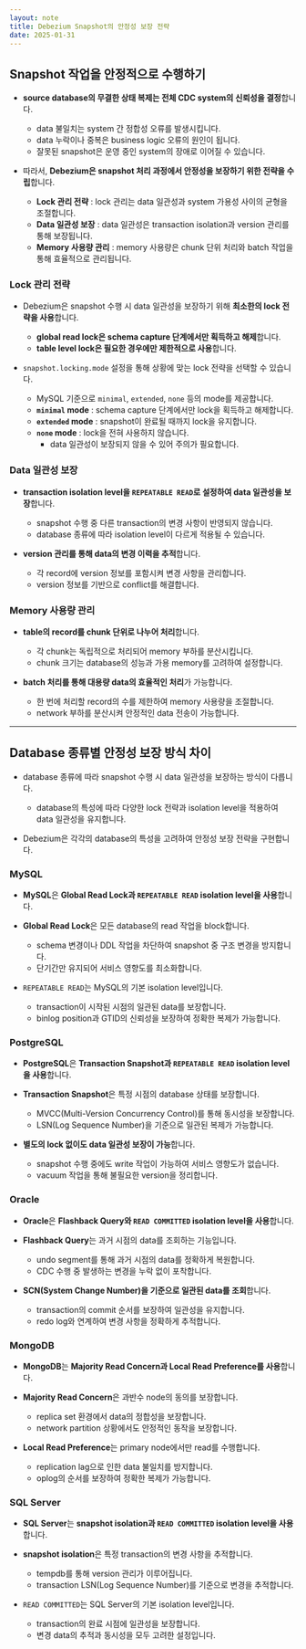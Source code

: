 ```yaml
---
layout: note
title: Debezium Snapshot의 안정성 보장 전략
date: 2025-01-31
---
```





## Snapshot 작업을 안정적으로 수행하기

- **source database의 무결한 상태 복제는 전체 CDC system의 신뢰성을 결정**합니다.
    - data 불일치는 system 간 정합성 오류를 발생시킵니다.
    - data 누락이나 중복은 business logic 오류의 원인이 됩니다.
    - 잘못된 snapshot은 운영 중인 system의 장애로 이어질 수 있습니다.

- 따라서, **Debezium은 snapshot 처리 과정에서 안정성을 보장하기 위한 전략을 수립**합니다.
    - **Lock 관리 전략** : lock 관리는 data 일관성과 system 가용성 사이의 균형을 조절합니다.
    - **Data 일관성 보장** : data 일관성은 transaction isolation과 version 관리를 통해 보장됩니다.
    - **Memory 사용량 관리** : memory 사용량은 chunk 단위 처리와 batch 작업을 통해 효율적으로 관리됩니다.


### Lock 관리 전략

- Debezium은 snapshot 수행 시 data 일관성을 보장하기 위해 **최소한의 lock 전략을 사용**합니다.
    - **global read lock은 schema capture 단계에서만 획득하고 해제**합니다.
    - **table level lock은 필요한 경우에만 제한적으로 사용**합니다.

- `snapshot.locking.mode` 설정을 통해 상황에 맞는 lock 전략을 선택할 수 있습니다.
    - MySQL 기준으로 `minimal`, `extended`, `none` 등의 mode를 제공합니다.
    - **`minimal` mode** : schema capture 단계에서만 lock을 획득하고 해제합니다.
    - **`extended` mode** : snapshot이 완료될 때까지 lock을 유지합니다.
    - **`none` mode** : lock을 전혀 사용하지 않습니다.
        - data 일관성이 보장되지 않을 수 있어 주의가 필요합니다.


### Data 일관성 보장

- **transaction isolation level을 `REPEATABLE READ`로 설정하여 data 일관성을 보장**합니다.
    - snapshot 수행 중 다른 transaction의 변경 사항이 반영되지 않습니다.
    - database 종류에 따라 isolation level이 다르게 적용될 수 있습니다.

- **version 관리를 통해 data의 변경 이력을 추적**합니다.
    - 각 record에 version 정보를 포함시켜 변경 사항을 관리합니다.
    - version 정보를 기반으로 conflict를 해결합니다.


### Memory 사용량 관리

- **table의 record를 chunk 단위로 나누어 처리**합니다.
    - 각 chunk는 독립적으로 처리되어 memory 부하를 분산시킵니다.
    - chunk 크기는 database의 성능과 가용 memory를 고려하여 설정합니다.

- **batch 처리를 통해 대용량 data의 효율적인 처리**가 가능합니다.
    - 한 번에 처리할 record의 수를 제한하여 memory 사용량을 조절합니다.
    - network 부하를 분산시켜 안정적인 data 전송이 가능합니다.


---


## Database 종류별 안정성 보장 방식 차이

- database 종류에 따라 snapshot 수행 시 data 일관성을 보장하는 방식이 다릅니다.
    - database의 특성에 따라 다양한 lock 전략과 isolation level을 적용하여 data 일관성을 유지합니다.

- Debezium은 각각의 database의 특성을 고려하여 안정성 보장 전략을 구현합니다.


### MySQL

- **MySQL**은 **Global Read Lock과 `REPEATABLE READ` isolation level을 사용**합니다.

- **Global Read Lock**은 모든 database의 read 작업을 block합니다.
    - schema 변경이나 DDL 작업을 차단하여 snapshot 중 구조 변경을 방지합니다.
    - 단기간만 유지되어 서비스 영향도를 최소화합니다.

- `REPEATABLE READ`는 MySQL의 기본 isolation level입니다.
    - transaction이 시작된 시점의 일관된 data를 보장합니다.
    - binlog position과 GTID의 신뢰성을 보장하여 정확한 복제가 가능합니다.


### PostgreSQL

- **PostgreSQL**은 **Transaction Snapshot과 `REPEATABLE READ` isolation level을 사용**합니다.

- **Transaction Snapshot**은 특정 시점의 database 상태를 보장합니다.
    - MVCC(Multi-Version Concurrency Control)를 통해 동시성을 보장합니다.
    - LSN(Log Sequence Number)을 기준으로 일관된 복제가 가능합니다.

- **별도의 lock 없이도 data 일관성 보장이 가능**합니다.
    - snapshot 수행 중에도 write 작업이 가능하여 서비스 영향도가 없습니다.
    - vacuum 작업을 통해 불필요한 version을 정리합니다.


### Oracle

- **Oracle**은 **Flashback Query와 `READ COMMITTED` isolation level을 사용**합니다.

- **Flashback Query**는 과거 시점의 data를 조회하는 기능입니다.
    - undo segment를 통해 과거 시점의 data를 정확하게 복원합니다.
    - CDC 수행 중 발생하는 변경을 누락 없이 포착합니다.

- **SCN(System Change Number)을 기준으로 일관된 data를 조회**합니다.
    - transaction의 commit 순서를 보장하여 일관성을 유지합니다.
    - redo log와 연계하여 변경 사항을 정확하게 추적합니다.


### MongoDB

- **MongoDB**는 **Majority Read Concern과 Local Read Preference를 사용**합니다.

- **Majority Read Concern**은 과반수 node의 동의를 보장합니다.
    - replica set 환경에서 data의 정합성을 보장합니다.
    - network partition 상황에서도 안정적인 동작을 보장합니다.

- **Local Read Preference**는 primary node에서만 read를 수행합니다.
    - replication lag으로 인한 data 불일치를 방지합니다.
    - oplog의 순서를 보장하여 정확한 복제가 가능합니다.


### SQL Server

- **SQL Server**는 **snapshot isolation과 `READ COMMITTED` isolation level을 사용**합니다.

- **snapshot isolation**은 특정 transaction의 변경 사항을 추적합니다.
    - tempdb를 통해 version 관리가 이루어집니다.
    - transaction LSN(Log Sequence Number)를 기준으로 변경을 추적합니다.

- `READ COMMITTED`는 SQL Server의 기본 isolation level입니다.
    - transaction의 완료 시점에 일관성을 보장합니다.
    - 변경 data의 추적과 동시성을 모두 고려한 설정입니다.
